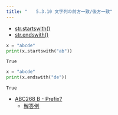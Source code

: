 ```yaml
---
title: "　　5.3.10 文字列の前方一致/後方一致"
---
```


* [str.startswith()](https://docs.python.org/ja/3/library/stdtypes.html#str.startswith)
* [str.endswith()](https://docs.python.org/ja/3/library/stdtypes.html#str.endswith)

```python:サンプルコード：sample_280.py
x = "abcde"
print(x.startswith("ab"))
```

```text:実行結果
True
```

```python:サンプルコード：sample_281.py
x = "abcde"
print(x.endswith("de"))
```

```text:実行結果
True
```

- [ABC268 B - Prefix?](https://atcoder.jp/contests/abc268/tasks/abc268_b)
    - [解答例](https://atcoder.jp/contests/abc268/submissions/34958153)